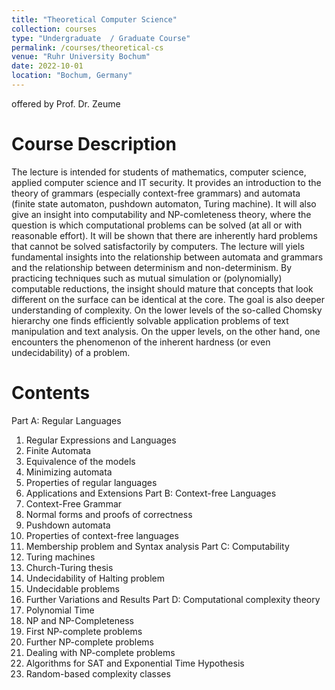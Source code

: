 ```yaml
---
title: "Theoretical Computer Science"
collection: courses
type: "Undergraduate  / Graduate Course"
permalink: /courses/theoretical-cs
venue: "Ruhr University Bochum"
date: 2022-10-01
location: "Bochum, Germany"
---
```


offered by Prof. Dr. Zeume

Course Description
======

The lecture is intended for students of mathematics, computer science, applied computer science and IT security.
It provides an introduction to the theory of grammars (especially context-free grammars) and automata (finite state automaton, pushdown automaton, Turing machine).
It will also give an insight into computability and NP-comleteness theory, where the question is which computational problems can be solved (at all or with reasonable effort).
It will be shown that there are inherently hard problems that cannot be solved satisfactorily by computers.
The lecture will yiels fundamental insights into the relationship between automata and grammars and the relationship between determinism and non-determinism.
By practicing techniques such as mutual simulation or (polynomially) computable reductions, the insight should mature that concepts that look different on the surface can be identical at the core.
The goal is also deeper understanding of complexity.
On the lower levels of the so-called Chomsky hierarchy one finds efficiently solvable application problems of text manipulation and text analysis.
On the upper levels, on the other hand, one encounters the phenomenon of the inherent hardness (or even undecidability) of a problem.


Contents
======

Part A: Regular Languages
  1. Regular Expressions and Languages
  2. Finite Automata
  3. Equivalence of the models
  4. Minimizing automata
  5. Properties of regular languages
  6. Applications and Extensions
Part B: Context-free Languages
  1. Context-Free Grammar
  2. Normal forms and proofs of correctness
  3. Pushdown automata
  4. Properties of context-free languages
  5. Membership problem and Syntax analysis
Part C: Computability
  1. Turing machines
  2. Church-Turing thesis
  3. Undecidability of Halting problem
  4. Undecidable problems
  5. Further Variations and Results
Part D: Computational complexity theory
  1. Polynomial Time
  2. NP and NP-Completeness
  3. First NP-complete problems
  4. Further NP-complete problems
  5. Dealing with NP-complete problems
  6. Algorithms for SAT and Exponential Time Hypothesis
  7. Random-based complexity classes
